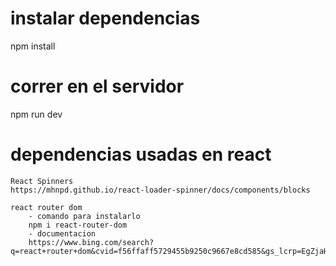 




# instalar dependencias 
npm install

# correr en el servidor
npm run dev 


# dependencias usadas en react 
    React Spinners
    https://mhnpd.github.io/react-loader-spinner/docs/components/blocks

    react router dom 
        - comando para instalarlo 
        npm i react-router-dom
        - documentacion 
        https://www.bing.com/search?q=react+router+dom&cvid=f56ffaff5729455b9250c9667e8cd585&gs_lcrp=EgZjaHJvbWUqBggAEAAYQDIGCAAQABhAMgYIARAAGEAyBggCEAAYQDIGCAMQABhAMgYIBBAAGEAyBggFEAAYQDIGCAYQABhAMgYIBxAAGEAyBggIEAAYQNIBCDM1OTBqMGo5qAIEsAIB&FORM=ANAB01&PC=U531
        
